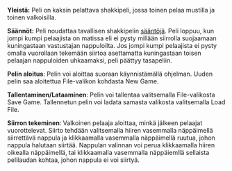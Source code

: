 **Yleistä:** Peli on kaksin pelattava shakkipeli, jossa toinen pelaa mustilla ja toinen valkoisilla.

**Säännöt:** Peli noudattaa tavallisen shakkipelin [sääntöjä](https://fi.wikipedia.org/wiki/Shakki#S.C3.A4.C3.A4nn.C3.B6t). Peli loppuu, kun jompi kumpi pelaajista on matissa eli ei pysty millään siirrolla suojaamaan kuningastaan vastustajan nappuloilta. Jos jompi kumpi pelaajista ei pysty omalla vuorollaan tekemään siirtoa asettamatta kuningastaan toisen pelaajan nappuloiden uhkaamaksi, peli päättyy tasapeliin.

**Pelin aloitus**: Pelin voi aloittaa suoraan käynnistämällä ohjelman. Uuden pelin saa aloitettua File-valikon kohdasta New Game.

**Tallentaminen/Lataaminen**: Pelin voi tallentaa valitsemalla File-valikosta Save Game. Tallennetun pelin voi ladata samasta valikosta valitsemalla Load File.

**Siirron tekeminen**: Valkoinen pelaaja aloittaa, minkä jälkeen pelaajat vuorottelevat. Siirto tehdään valitsemalla hiiren vasemmalla näppäimellä siirrettävä nappula ja klikkaamalla vasemmalla näppäimellä ruutua, johon nappula halutaan siirtää. Nappulan valinnan voi perua klikkaamalla hiiren oikealla näppäimellä, tai klikkaamalla vasemmalla näppäiemllä sellaista pelilaudan kohtaa, johon nappula ei voi siirtyä.

